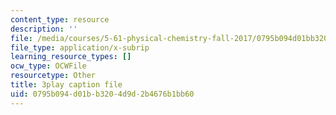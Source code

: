 ```yaml
---
content_type: resource
description: ''
file: /media/courses/5-61-physical-chemistry-fall-2017/0795b094d01bb3204d9d2b4676b1bb60_DpNZ70Uam0M.srt
file_type: application/x-subrip
learning_resource_types: []
ocw_type: OCWFile
resourcetype: Other
title: 3play caption file
uid: 0795b094-d01b-b320-4d9d-2b4676b1bb60
---
```

